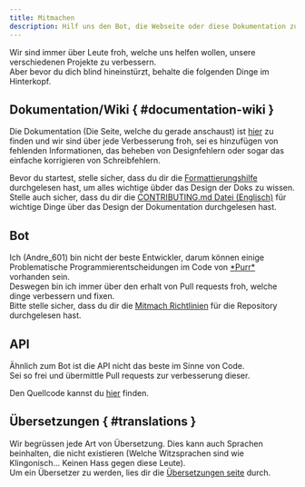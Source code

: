 ```yaml
---
title: Mitmachen
description: Hilf uns den Bot, die Webseite oder diese Dokumentation zu verbessern!
---
```


[doc]: https://github.com/purrbot-site/Docs
[contributing_docs]: https://github.com/purrbot-site/Docs/blob/master/CONTRIBUTING.md

[purr]: https://github.com/purrbot-site/PurrBot
[contributing_bot]: https://github.com/purrbot-site/PurrBot/blob/master/CONTRIBUTING.md

[imageapi]: https://github.com/purrbot-site/ImageAPI

Wir sind immer über Leute froh, welche uns helfen wollen, unsere verschiedenen Projekte zu verbessern.  
Aber bevor du dich blind hineinstürzt, behalte die folgenden Dinge im Hinterkopf.

## Dokumentation/Wiki { #documentation-wiki }
Die Dokumentation (Die Seite, welche du gerade anschaust) ist [hier][doc] zu finden und wir sind über jede Verbesserung froh, sei es hinzufügen von fehlenden Informationen, das beheben von Designfehlern oder sogar das einfache korrigieren von Schreibfehlern.

Bevor du startest, stelle sicher, dass du dir die [Formattierungshilfe](formatting-help.md) durchgelesen hast, um alles wichtige übder das Design der Doks zu wissen.  
Stelle auch sicher, dass du dir die [CONTRIBUTING.md Datei (Englisch)][contributing_docs] für wichtige Dinge über das Design der Dokumentation durchgelesen hast.

## Bot
Ich (Andre_601) bin nicht der beste Entwickler, darum können einige Problematische Programmierentscheidungen im Code von [\*Purr\*][purr] vorhanden sein.  
Deswegen bin ich immer über den erhalt von Pull requests froh, welche dinge verbessern und fixen.  
Bitte stelle sicher, dass du dir die [Mitmach Richtlinien][contributing_bot] für die Repository durchgelesen hast.

## API
Ähnlich zum Bot ist die API nicht das beste im Sinne von Code.  
Sei so frei und übermittle Pull requests zur verbesserung dieser.

Den Quellcode kannst du [hier][imageapi] finden.

## Übersetzungen { #translations }

Wir begrüssen jede Art von Übersetzung. Dies kann auch Sprachen beinhalten, die nicht existieren (Welche Witzsprachen sind wie Klingonisch... Keinen Hass gegen diese Leute).  
Um ein Übersetzer zu werden, lies dir die [Übersetzungen seite](translate/index.md) durch.
